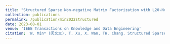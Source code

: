 ```yaml
---
title: "Structured Sparse Non-negative Matrix Factorization with L20-Norm"
collection: publications
permalink: /publication/min2022structured
date: 2023-08-01
venue: 'IEEE Transactions on Knowledge and Data Engineering'
citation: 'W. Min* (闵文文), T. Xu, X. Wan, TH. Chang. Structured Sparse Non-negative Matrix Factorization with L20-Norm . IEEE Transactions on Knowledge and Data Engineering, 35(8):8584-8595, 2023 (中国计算机学会推荐A刊)'
---
```


